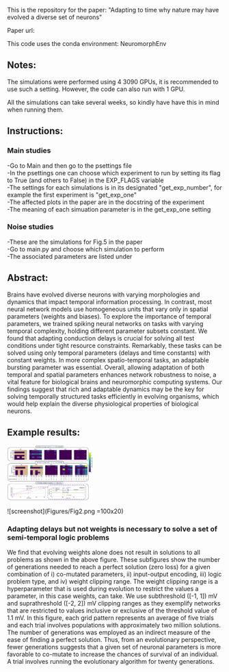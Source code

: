This is the repository for the paper: "Adapting to time why nature may have evolved a diverse set of neurons"

Paper url:

This code uses the conda environment: NeuromorphEnv


## Notes:
The simulations were performed using 4 3090 GPUs, it is recommended to use such a setting. However, the code can also run with 1 GPU.

All the simulations can take several weeks, so kindly have have this in mind when running them.

## Instructions:
### Main studies
  -Go to Main and then go to the psettings file \
  -In the psettings one can choose which experiment to run by setting its flag to True (and others to False) in the EXP_FLAGS variable \
  -The settings for each simulations is in its designated "get_exp_number", for example the first experiment is "get_exp_one" \
  -The affected plots in the paper are in the docstring of the experiment \
  -The meaning of each simuation parameter is in the get_exp_one setting
### Noise studies
  -These are the simulations for Fig.5 in the paper \
  -Go to main.py and choose which simulation to perform \
  -The associated parameters are listed under

## Abstract:
Brains have evolved diverse neurons with varying morphologies and dynamics that impact temporal information processing. In contrast, most neural network models use homogeneous units that vary only in spatial parameters (weights and biases). To explore the importance of temporal parameters, we trained spiking neural networks on tasks with varying temporal complexity, holding different parameter subsets constant. We found that adapting conduction delays is crucial for solving all test conditions under tight resource constraints. Remarkably, these tasks can be solved using only temporal parameters (delays and time constants) with constant weights. In more complex spatio-temporal tasks, an adaptable bursting parameter was essential. Overall, allowing adaptation of both temporal and spatial parameters enhances network robustness to noise, a vital feature for biological brains and neuromorphic computing systems. Our findings suggest that rich and adaptable dynamics may be the key for solving temporally structured tasks efficiently in evolving organisms, which would help explain the diverse physiological properties of biological neurons.

## Example results:

<img src="Figures/Fig2.png" width="200">

![screenshot](Figures/Fig2.png  =100x20)

### Adapting delays but not weights is necessary to solve a set of semi-temporal logic problems

We find that evolving weights alone does not result in solutions to all problems as shown in the above figure. These subfigures show the number of generations needed to reach a perfect solution (zero loss) for a given combination of i) co-mutated parameters, ii) input-output encoding, iii) logic problem type, and iv) weight clipping range. The weight clipping range is a hyperparameter that is used during evolution to restrict the values a parameter, in this case weights, can take. We use subthreshold ([-1, 1]) mV and suprathreshold ([-2, 2]) mV clipping ranges as they exemplify networks that are restricted to values inclusive or exclusive of the threshold value of 1.1 mV. In this figure, each grid pattern represents an average of five trials and each trial involves populations with approximately two million solutions. The number of generations was employed as an indirect measure of the ease of finding a perfect solution. Thus, from an evolutionary perspective, fewer generations suggests that a given set of neuronal parameters is more favorable to co-mutate to increase the chances of survival of an individual. A trial involves running the evolutionary algorithm for twenty generations.


